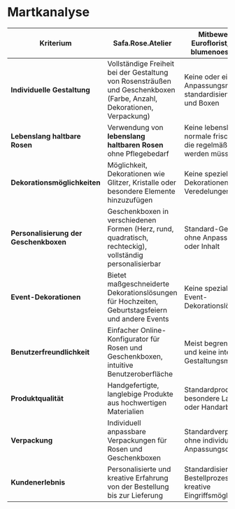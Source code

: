 # Martkanalyse

| **Kriterium**                         | **Safa.Rose.Atelier**                                         | **Mitbewerber (z.B. Euroflorist, LesFleurs, blumenoesterreich.at)** |
|---------------------------------------|---------------------------------------------------------------|-------------------------------------------------------------------|
| **Individuelle Gestaltung**           | Vollständige Freiheit bei der Gestaltung von Rosensträußen und Geschenkboxen (Farbe, Anzahl, Dekorationen, Verpackung) | Keine oder eingeschränkte Anpassungsmöglichkeiten, standardisierte Sträuße und Boxen |
| **Lebenslang haltbare Rosen**         | Verwendung von **lebenslang haltbaren Rosen** ohne Pflegebedarf | Keine lebenslangen Rosen, normale frische Blumen, die regelmäßig gepflegt werden müssen |
| **Dekorationsmöglichkeiten**          | Möglichkeit, Dekorationen wie Glitzer, Kristalle oder besondere Elemente hinzuzufügen | Keine speziellen Dekorationen oder Veredelungen |
| **Personalisierung der Geschenkboxen**| Geschenkboxen in verschiedenen Formen (Herz, rund, quadratisch, rechteckig), vollständig personalisierbar | Standard-Geschenkboxen ohne Anpassung der Form oder Inhalt |
| **Event-Dekorationen**                | Bietet maßgeschneiderte Dekorationslösungen für Hochzeiten, Geburtstagsfeiern und andere Events | Keine spezialisierten Event-Dekorationslösungen |
| **Benutzerfreundlichkeit**            | Einfacher Online-Konfigurator für Rosen und Geschenkboxen, intuitive Benutzeroberfläche | Meist begrenzte Auswahl und keine interaktive Gestaltungsmöglichkeit |
| **Produktqualität**                   | Handgefertigte, langlebige Produkte aus hochwertigen Materialien | Standardprodukte ohne besondere Langlebigkeit oder Handarbeit |
| **Verpackung**                         | Individuell anpassbare Verpackungen für Rosen und Geschenkboxen | Standardverpackungen ohne individuelle Anpassungsoptionen |
| **Kundenerlebnis**                    | Personalisierte und kreative Erfahrung von der Bestellung bis zur Lieferung | Standardisierte Bestellprozesse ohne kreative Eingriffsmöglichkeiten |

